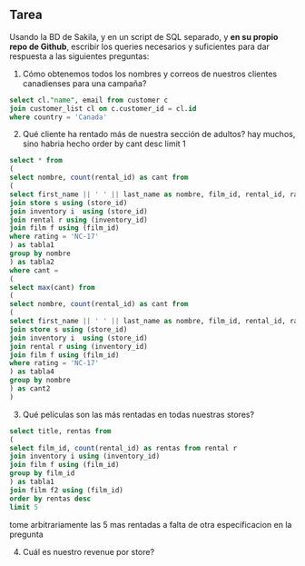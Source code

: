 ## Tarea

Usando la BD de Sakila, y en un script de SQL separado, y **en su propio repo de Github**, escribir los queries necesarios y suficientes para dar respuesta a las siguientes preguntas:

1. Cómo obtenemos todos los nombres y correos de nuestros clientes canadienses para una campaña?
~~~ sql
select cl."name", email from customer c 
join customer_list cl on c.customer_id = cl.id 
where country = 'Canada'
~~~

2. Qué cliente ha rentado más de nuestra sección de adultos? hay muchos, sino habria hecho order by cant desc limit 1
~~~ sql
select * from 
(
select nombre, count(rental_id) as cant from
(
select first_name || ' ' || last_name as nombre, film_id, rental_id, rating from customer c 
join store s using (store_id) 
join inventory i  using (store_id)
join rental r using (inventory_id)
join film f using (film_id)
where rating = 'NC-17'
) as tabla1
group by nombre
) as tabla2
where cant =
(
select max(cant) from 
(
select nombre, count(rental_id) as cant from
(
select first_name || ' ' || last_name as nombre, film_id, rental_id, rating from customer c 
join store s using (store_id) 
join inventory i  using (store_id)
join rental r using (inventory_id)
join film f using (film_id)
where rating = 'NC-17'
) as tabla4
group by nombre
) as cant2
)
~~~

3. Qué películas son las más rentadas en todas nuestras stores?
~~~ sql 
select title, rentas from
(
select film_id, count(rental_id) as rentas from rental r 
join inventory i using (inventory_id)
join film f using (film_id)
group by film_id
) as tabla1
join film f2 using (film_id)
order by rentas desc
limit 5
~~~

tome arbitrariamente las 5 mas rentadas a falta de otra especificacion en la pregunta

4. Cuál es nuestro revenue por store?
~~~ sql

~~~
